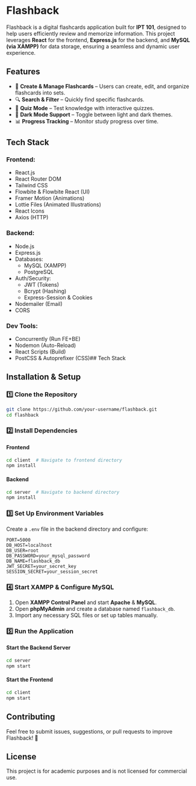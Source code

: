 # Flashback

Flashback is a digital flashcards application built for **IPT 101**, designed to help users efficiently review and memorize information. This project leverages **React** for the frontend, **Express.js** for the backend, and **MySQL (via XAMPP)** for data storage, ensuring a seamless and dynamic user experience.

## Features

- 📝 **Create & Manage Flashcards** – Users can create, edit, and organize flashcards into sets.
- 🔍 **Search & Filter** – Quickly find specific flashcards.
- 🎯 **Quiz Mode** – Test knowledge with interactive quizzes.
- 🌙 **Dark Mode Support** – Toggle between light and dark themes.
- 📊 **Progress Tracking** – Monitor study progress over time.

## Tech Stack

### **Frontend**:

- React.js
- React Router DOM
- Tailwind CSS
- Flowbite & Flowbite React (UI)
- Framer Motion (Animations)
- Lottie Files (Animated Illustrations)
- React Icons
- Axios (HTTP)

### **Backend**:

- Node.js
- Express.js
- Databases:
  - MySQL (XAMPP)
  - PostgreSQL
- Auth/Security:
  - JWT (Tokens)
  - Bcrypt (Hashing)
  - Express-Session & Cookies
- Nodemailer (Email)
- CORS

### **Dev Tools**:

- Concurrently (Run FE+BE)
- Nodemon (Auto-Reload)
- React Scripts (Build)
- PostCSS & Autoprefixer (CSS)## Tech Stack

## Installation & Setup

### **1️⃣ Clone the Repository**

```sh
git clone https://github.com/your-username/flashback.git
cd flashback
```

### **2️⃣ Install Dependencies**

#### **Frontend**

```sh
cd client  # Navigate to frontend directory
npm install
```

#### **Backend**

```sh
cd server  # Navigate to backend directory
npm install
```

### **3️⃣ Set Up Environment Variables**

Create a `.env` file in the backend directory and configure:

```env
PORT=5000
DB_HOST=localhost
DB_USER=root
DB_PASSWORD=your_mysql_password
DB_NAME=flashback_db
JWT_SECRET=your_secret_key
SESSION_SECRET=your_session_secret
```

### **4️⃣ Start XAMPP & Configure MySQL**

1. Open **XAMPP Control Panel** and start **Apache** & **MySQL**.
2. Open **phpMyAdmin** and create a database named `flashback_db`.
3. Import any necessary SQL files or set up tables manually.

### **5️⃣ Run the Application**

#### **Start the Backend Server**

```sh
cd server
npm start
```

#### **Start the Frontend**

```sh
cd client
npm start
```

## Contributing

Feel free to submit issues, suggestions, or pull requests to improve Flashback! 🚀

## License

This project is for academic purposes and is not licensed for commercial use.
